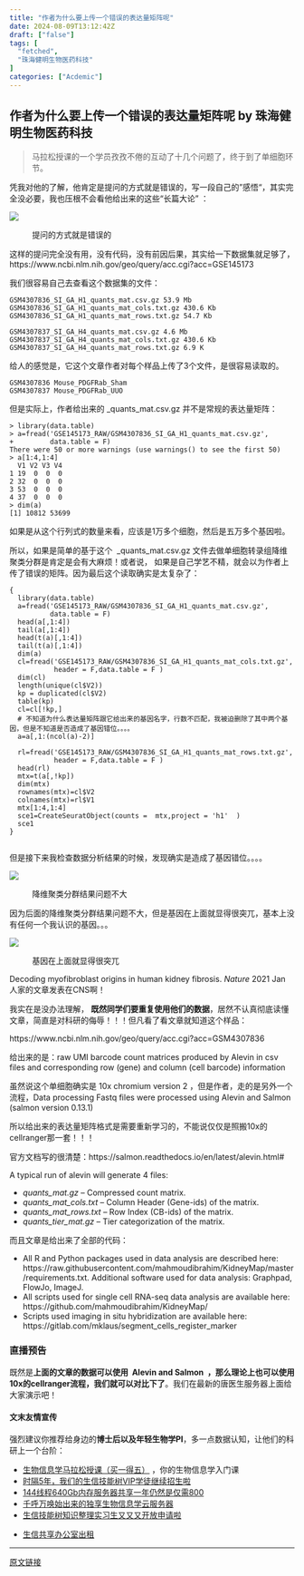 ```yaml
---
title: "作者为什么要上传一个错误的表达量矩阵呢"
date: 2024-08-09T13:12:42Z
draft: ["false"]
tags: [
  "fetched",
  "珠海健明生物医药科技"
]
categories: ["Acdemic"]
---
```

作者为什么要上传一个错误的表达量矩阵呢 by 珠海健明生物医药科技
------
<div><section data-tool="mdnice编辑器" data-website="https://www.mdnice.com"><blockquote data-tool="mdnice编辑器"><p>马拉松授课的一个学员孜孜不倦的互动了十几个问题了，终于到了单细胞环节。</p></blockquote><p data-tool="mdnice编辑器">凭我对他的了解，他肯定是提问的方式就是错误的，写一段自己的”感悟“，其实完全没必要，我也压根不会看他给出来的这些“长篇大论” ：</p><p><img data-galleryid="" data-ratio="1.314769975786925" data-s="300,640" data-src="https://mmbiz.qpic.cn/mmbiz_png/cZNhZQ6j4wwjL7lJ8RrW4AicxLerNEibwNlj4swF9icqScsMA9bAY1PT3Nk10ichcWuzNZLxGXcm2icLgLQjRIA47TQ/640?wx_fmt=png" data-type="png" data-w="413" src="https://mmbiz.qpic.cn/mmbiz_png/cZNhZQ6j4wwjL7lJ8RrW4AicxLerNEibwNlj4swF9icqScsMA9bAY1PT3Nk10ichcWuzNZLxGXcm2icLgLQjRIA47TQ/640?wx_fmt=png"></p><figure data-tool="mdnice编辑器"><figcaption>提问的方式就是错误的</figcaption></figure><p data-tool="mdnice编辑器">这样的提问完全没有用，没有代码，没有前因后果，其实给一下数据集就足够了，https://www.ncbi.nlm.nih.gov/geo/query/acc.cgi?acc=GSE145173</p><p data-tool="mdnice编辑器">我们很容易自己去查看这个数据集的文件：</p><pre data-tool="mdnice编辑器"><span></span><code>GSM4307836_SI_GA_H1_quants_mat.csv.gz 53.9 Mb<br>GSM4307836_SI_GA_H1_quants_mat_cols.txt.gz 430.6 Kb<br>GSM4307836_SI_GA_H1_quants_mat_rows.txt.gz 54.7 Kb<br><br>GSM4307837_SI_GA_H4_quants_mat.csv.gz 4.6 Mb<br>GSM4307837_SI_GA_H4_quants_mat_cols.txt.gz 430.6 Kb<br>GSM4307837_SI_GA_H4_quants_mat_rows.txt.gz 6.9 K<br></code></pre><p data-tool="mdnice编辑器">给人的感觉是，它这个文章作者对每个样品上传了3个文件，是很容易读取的。</p><pre data-tool="mdnice编辑器"><span></span><code>GSM4307836 Mouse_PDGFRab_Sham<br>GSM4307837 Mouse_PDGFRab_UUO<br></code></pre><p data-tool="mdnice编辑器">但是实际上，作者给出来的 _quants_mat.csv.gz 并不是常规的表达量矩阵：</p><pre data-tool="mdnice编辑器"><span></span><code>&gt; library(data.table) <br>&gt; a=fread(<span>'GSE145173_RAW/GSM4307836_SI_GA_H1_quants_mat.csv.gz'</span>,<br>+         data.table = F)<br>There were 50 or more warnings (use warnings() to see the first 50)<br>&gt; a[1:4,1:4]<br>  V1 V2 V3 V4<br>1 19  0  0  0<br>2 32  0  0  0<br>3 53  0  0  0<br>4 37  0  0  0<br>&gt; dim(a)<br>[1] 10812 53699<br></code></pre><p data-tool="mdnice编辑器">如果是从这个行列式的数量来看，应该是1万多个细胞，然后是五万多个基因啦。</p><p data-tool="mdnice编辑器">所以，如果是简单的基于这个  _quants_mat.csv.gz 文件去做单细胞转录组降维聚类分群是肯定是会有大麻烦！或者说， 如果是自己学艺不精，就会以为作者上传了错误的矩阵。因为最后这个读取确实是太复杂了：</p><pre data-tool="mdnice编辑器"><span></span><code>{<br>  <span>library</span>(data.table) <br>  a=fread(<span>'GSE145173_RAW/GSM4307836_SI_GA_H1_quants_mat.csv.gz'</span>,<br>          data.table = <span>F</span>)<br>  head(a[,<span>1</span>:<span>4</span>])<br>  tail(a[,<span>1</span>:<span>4</span>])<br>  head(t(a)[,<span>1</span>:<span>4</span>])<br>  tail(t(a)[,<span>1</span>:<span>4</span>])<br>  dim(a)<br>  cl=fread(<span>'GSE145173_RAW/GSM4307836_SI_GA_H1_quants_mat_cols.txt.gz'</span>,<br>           header = <span>F</span>,data.table = <span>F</span> ) <br>  dim(cl)<br>  length(unique(cl$V2))<br>  kp = duplicated(cl$V2)<br>  table(kp)<br>  cl=cl[!kp,]<br>  <span># 不知道为什么表达量矩阵跟它给出来的基因名字，行数不匹配，我被迫删除了其中两个基因，但是不知道是否造成了基因错位。。。。</span><br>  a=a[,<span>1</span>:(ncol(a)-<span>2</span>)]<br>  <br>  rl=fread(<span>'GSE145173_RAW/GSM4307836_SI_GA_H1_quants_mat_rows.txt.gz'</span>,<br>           header = <span>F</span>,data.table = <span>F</span> )  <br>  head(rl) <br>  mtx=t(a[,!kp])<br>  dim(mtx)<br>  rownames(mtx)=cl$V2 <br>  colnames(mtx)=rl$V1<br>  mtx[<span>1</span>:<span>4</span>,<span>1</span>:<span>4</span>]<br>  sce1=CreateSeuratObject(counts =  mtx,project = <span>'h1'</span>  )<br>  sce1<br>}<br><br></code></pre><p data-tool="mdnice编辑器">但是接下来我检查数据分析结果的时候，发现确实是造成了基因错位。。。。</p><p><img data-galleryid="" data-ratio="0.9259681093394078" data-s="300,640" data-src="https://mmbiz.qpic.cn/mmbiz_png/cZNhZQ6j4wwjL7lJ8RrW4AicxLerNEibwNWh43IfPrkBDhno6WSc0ZD1icvEdpxFymQ5431DJaXKoKuOURvIdPqLw/640?wx_fmt=png" data-type="png" data-w="878" src="https://mmbiz.qpic.cn/mmbiz_png/cZNhZQ6j4wwjL7lJ8RrW4AicxLerNEibwNWh43IfPrkBDhno6WSc0ZD1icvEdpxFymQ5431DJaXKoKuOURvIdPqLw/640?wx_fmt=png"></p><figure data-tool="mdnice编辑器"><figcaption>降维聚类分群结果问题不大</figcaption></figure><p data-tool="mdnice编辑器">因为后面的降维聚类分群结果问题不大，但是基因在上面就显得很突兀，基本上没有任何一个我认识的基因。。。</p><p><img data-galleryid="" data-ratio="1.4066666666666667" data-s="300,640" data-src="https://mmbiz.qpic.cn/mmbiz_png/cZNhZQ6j4wwjL7lJ8RrW4AicxLerNEibwNd5FBWiaRic8Is3TWxibFMRibm1AJlrjTxg1hrJiaPrnaJMOF4LiaYLbuiaPJg/640?wx_fmt=png" data-type="png" data-w="600" src="https://mmbiz.qpic.cn/mmbiz_png/cZNhZQ6j4wwjL7lJ8RrW4AicxLerNEibwNd5FBWiaRic8Is3TWxibFMRibm1AJlrjTxg1hrJiaPrnaJMOF4LiaYLbuiaPJg/640?wx_fmt=png"></p><figure data-tool="mdnice编辑器"><figcaption>基因在上面就显得很突兀</figcaption></figure><p data-tool="mdnice编辑器">Decoding myofibroblast origins in human kidney fibrosis. <em>Nature</em> 2021 Jan 人家的文章发表在CNS啊！</p><p data-tool="mdnice编辑器">我实在是没办法理解， <strong>既然同学们要重复使用他们的数据</strong>，居然不认真彻底读懂文章，简直是对科研的侮辱！！！但凡看了看文章就知道这个样品：</p><p data-tool="mdnice编辑器">https://www.ncbi.nlm.nih.gov/geo/query/acc.cgi?acc=GSM4307836</p><p data-tool="mdnice编辑器">给出来的是：raw UMI barcode count matrices produced by Alevin in csv files and corresponding row (gene) and column (cell barcode) information</p><p data-tool="mdnice编辑器">虽然说这个单细胞确实是 10x chromium version 2 ，但是作者，走的是另外一个流程，Data processing Fastq files were processed using Alevin and Salmon (salmon version 0.13.1)</p><p data-tool="mdnice编辑器">所以给出来的表达量矩阵格式是需要重新学习的，不能说仅仅是照搬10x的cellranger那一套！！！</p><p data-tool="mdnice编辑器">官方文档写的很清楚：https://salmon.readthedocs.io/en/latest/alevin.html#</p><p data-tool="mdnice编辑器">A typical run of alevin will generate 4 files:</p><ul data-tool="mdnice编辑器"><li><section><em>quants_mat.gz</em> – Compressed count matrix.</section></li><li><section><em>quants_mat_cols.txt</em> – Column Header (Gene-ids) of the matrix.</section></li><li><section><em>quants_mat_rows.txt</em> – Row Index (CB-ids) of the matrix.</section></li><li><section><em>quants_tier_mat.gz</em> – Tier categorization of the matrix.</section></li></ul><p data-tool="mdnice编辑器">而且文章是给出来了全部的代码：</p><ul data-tool="mdnice编辑器"><li><section>All R and Python packages used in data analysis are described here: https://raw.githubusercontent.com/mahmoudibrahim/KidneyMap/master/requirements.txt. Additional software used for data analysis: Graphpad, FlowJo, ImageJ.</section></li><li><section>All scripts used for single cell RNA-seq data analysis are available here: https://github.com/mahmoudibrahim/KidneyMap/</section></li><li><section>Scripts used imaging in situ hybridization are available here: https://gitlab.com/mklaus/segment_cells_register_marker</section></li></ul><h3 data-tool="mdnice编辑器"><span></span>直播预告<span></span></h3><p data-tool="mdnice编辑器">既然是<strong>上面的文章的数据可以使用  Alevin and Salmon  ，那么理论上也可以使用10x的cellranger流程，我们就可以对比下了</strong>。我们在最新的唐医生服务器上面给大家演示吧！</p></section><h4 data-tool="mdnice编辑器">文末友情宣传</h4><p data-tool="mdnice编辑器">强烈建议你推荐给身边的<strong>博士后以及年轻生物学PI</strong>，多一点数据认知，让他们的科研上一个台阶：</p><ul data-tool="mdnice编辑器"><li><section><a target="_blank" href="http://mp.weixin.qq.com/s?__biz=MzAxMDkxODM1Ng==&amp;mid=2247524930&amp;idx=5&amp;sn=19d5eb52cbba6389c6238cd7943d96c7&amp;chksm=9b4b22f9ac3cabefa5c0436a6e723c3ad447fd67bdd2f9d500043220c5e97e6934b6015977e3&amp;scene=21#wechat_redirect" textvalue="生物信息学马拉松授课（买一得‍五）" linktype="text" imgurl="" imgdata="null" data-itemshowtype="0" tab="innerlink" data-linktype="2" hasload="1">生物信息学马拉松授课（买一得五）</a> ，你的生物信息学入门课</section></li><li><section><a target="_blank" href="http://mp.weixin.qq.com/s?__biz=MzAxMDkxODM1Ng==&amp;mid=2247524148&amp;idx=1&amp;sn=7806da6feb41a36493c519c1cfc1d3ac&amp;chksm=9b4bdf8fac3c569960369602f1ef26639cb366b250f233b2297d1f059471c0458335bfc0b829&amp;scene=21#wechat_redirect" textvalue="时隔5年，我们的生信技能树VIP学徒继续招生啦" linktype="text" imgurl="" imgdata="null" data-itemshowtype="0" tab="innerlink" data-linktype="2" hasload="1">时隔5年，我们的生信技能树VIP学徒继续招生啦</a><br></section></li><li><section><a target="_blank" href="http://mp.weixin.qq.com/s?__biz=MzAxMDkxODM1Ng==&amp;mid=2247522831&amp;idx=2&amp;sn=1744efdf428465425a145ff3a982198b&amp;chksm=9b4bdab4ac3c53a28fbecbbff4f254f470b54a7a20468bb753b295b930315e1ec45bcbabc10b&amp;scene=21#wechat_redirect" textvalue="144线程640Gb内存服务器共享一年‍仍然是仅需800" linktype="text" imgurl="" imgdata="null" data-itemshowtype="0" tab="innerlink" data-linktype="2" hasload="1">144线程640Gb内存服务器共享一年仍然是仅需800</a></section></li><li><section><a target="_blank" href="http://mp.weixin.qq.com/s?__biz=MzAxMDkxODM1Ng==&amp;mid=2247519765&amp;idx=1&amp;sn=ce5a8c8182f854c88043059f8c2cb9ff&amp;chksm=9b4bceaeac3c47b88c19941d43dbb1401f3a92206481a0afc41159927868199643f795d62a7e&amp;scene=21#wechat_redirect" textvalue="千呼万唤始出来的独享生物信息学云服务器" linktype="text" imgurl="" imgdata="null" data-itemshowtype="0" tab="innerlink" data-linktype="2" hasload="1">千呼万唤始出来的独享生物信息学云服务器</a></section></li><li><section><a target="_blank" href="http://mp.weixin.qq.com/s?__biz=MzAxMDkxODM1Ng==&amp;mid=2247519765&amp;idx=1&amp;sn=ce5a8c8182f854c88043059f8c2cb9ff&amp;chksm=9b4bceaeac3c47b88c19941d43dbb1401f3a92206481a0afc41159927868199643f795d62a7e&amp;scene=21#wechat_redirect" textvalue="千呼万唤始出来的独享生物信息学云服务器" linktype="text" imgurl="" imgdata="null" data-itemshowtype="0" tab="innerlink" data-linktype="2" hasload="1"></a><a target="_blank" href="http://mp.weixin.qq.com/s?__biz=MzAxMDkxODM1Ng==&amp;mid=2247524275&amp;idx=1&amp;sn=fa592ee29f636f34387491d0fceadd8e&amp;chksm=9b4bdf08ac3c561e0881974b3817beb0a0e514dc1a8df4c34c2b6653da6fa78e09acb03c70c2&amp;scene=21#wechat_redirect" textvalue="生信技能树知识整理实习生又又又开放申请啦" linktype="text" imgurl="" imgdata="null" data-itemshowtype="0" tab="innerlink" data-linktype="2" hasload="1">生信技能树知识整理实习生又又又开放申请啦</a></section></li><li><p><a target="_blank" href="http://mp.weixin.qq.com/s?__biz=MzAxMDkxODM1Ng==&amp;mid=2247524432&amp;idx=1&amp;sn=5b33b0c6807a9e6939c332c58fabff89&amp;chksm=9b4b20ebac3ca9fdb3d8bfaf2bef5552f64eb70e7fae557cc7197fb1a23b3e8bc31b585bf829&amp;scene=21#wechat_redirect" textvalue="生信共享办公室出租" linktype="text" imgurl="" imgdata="null" data-itemshowtype="0" tab="innerlink" data-linktype="2" hasload="1">生信共享办公室出租</a></p></li></ul><p><mp-style-type data-value="3"></mp-style-type></p></div>  
<hr>
<a href="https://mp.weixin.qq.com/s/gVzeJdhHtpOvyhdu8XVYvw",target="_blank" rel="noopener noreferrer">原文链接</a>
